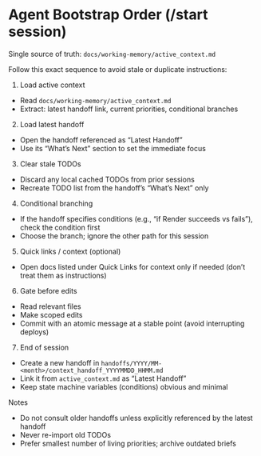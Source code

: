 # Agent Bootstrap Order (/start session)

Single source of truth: `docs/working-memory/active_context.md`

Follow this exact sequence to avoid stale or duplicate instructions:

1) Load active context
- Read `docs/working-memory/active_context.md`
- Extract: latest handoff link, current priorities, conditional branches

2) Load latest handoff
- Open the handoff referenced as “Latest Handoff”
- Use its “What’s Next” section to set the immediate focus

3) Clear stale TODOs
- Discard any local cached TODOs from prior sessions
- Recreate TODO list from the handoff’s “What’s Next” only

4) Conditional branching
- If the handoff specifies conditions (e.g., “if Render succeeds vs fails”), check the condition first
- Choose the branch; ignore the other path for this session

5) Quick links / context (optional)
- Open docs listed under Quick Links for context only if needed (don’t treat them as instructions)

6) Gate before edits
- Read relevant files
- Make scoped edits
- Commit with an atomic message at a stable point (avoid interrupting deploys)

7) End of session
- Create a new handoff in `handoffs/YYYY/MM-<month>/context_handoff_YYYYMMDD_HHMM.md`
- Link it from `active_context.md` as “Latest Handoff”
- Keep state machine variables (conditions) obvious and minimal

Notes
- Do not consult older handoffs unless explicitly referenced by the latest handoff
- Never re-import old TODOs
- Prefer smallest number of living priorities; archive outdated briefs










